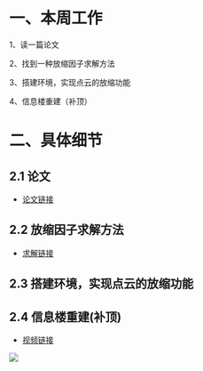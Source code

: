 # 一、本周工作
1、读一篇论文

2、找到一种放缩因子求解方法

3、搭建环境，实现点云的放缩功能

4、信息楼重建（补顶）

# 二、具体细节
## 2.1 论文
- [论文链接](https://blog.csdn.net/peng_258/article/details/130373356?csdn_share_tail=%7B%22type%22%3A%22blog%22%2C%22rType%22%3A%22article%22%2C%22rId%22%3A%22130373356%22%2C%22source%22%3A%22peng_258%22%7D)

## 2.2 放缩因子求解方法
- [求解链接](https://blog.csdn.net/peng_258/article/details/130456484)

## 2.3 搭建环境，实现点云的放缩功能

## 2.4 信息楼重建(补顶)
- [视频链接](https://www.bilibili.com/video/BV1a14y1Z7yY/?vd_source=88bceb64b89804ec0cf90b2e004bf688)

![](https://github.com/Darren-pty/darren/raw/main/Learning%20of%20way/Semester/picture/38.png)
